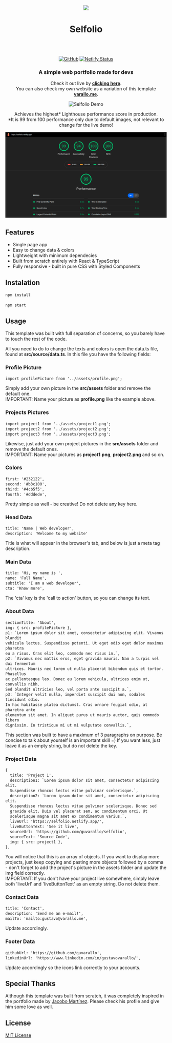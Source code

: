<p align="center">
  <img src="public/favicon.ico" width="30" />
</p>
<h1 align="center">Selfolio</h1>
<br/>
<br/>

<div align="center">
  
[![GitHub](https://img.shields.io/github/license/cobidev/simplefolio?color=009387)](https://github.com/cobidev/simplefolio/blob/master/LICENSE.md)
[![Netlify Status](https://api.netlify.com/api/v1/badges/91be6d51-ba25-46e9-9844-dca148c6e0ba/deploy-status)](https://app.netlify.com/sites/selfolio/deploys)

</div>

<h3 align="center">A simple web portfolio made for devs</h3>

<div align="center">
  
Check it out live by **[clicking here](https://selfolio.netlify.app/)**.  
You can also check my own website as a variation of this template **[varallo.me](https://www.varallo.me/)**.

</div>

<div align="center">

![Selfolio Demo](src/assets/demo.gif)

</div>

<div align="center">

<p>Achieves the highest* Lighthouse performance score in production.</br> 
*It is 99 from 100 performance only due to default images, not relevant to change for the live demo!</p>

![Selfolio Lighthouse](src/assets/lighthouse.png)

</div>

## Features
<ul>
  <li>Single page app</li>
  <li>Easy to change data & colors</li>
  <li>Lightweight with minimum dependecies</li>
  <li>Built from scratch entirely with React & TypeScript</li>
  <li>Fully responsive - built in pure CSS with Styled Components</li>
</ul>

## Instalation
```
npm install

npm start
```

## Usage
This template was built with full separation of concerns, so you barely have to
touch the rest of the code.

All you need to do to change the texts and colors is open the data.ts file, found at
**src/source/data.ts**. In this file you have the following fields:

### Profile Picture
```
import profilePicture from '../assets/profile.png';
```
Simply add your own picture in the **src/assets** folder and remove the default one.  
IMPORTANT: Name your picture as **profile.png** like the example above.

### Projects Pictures
```
import project1 from '../assets/project1.png';
import project2 from '../assets/project2.png';
import project3 from '../assets/project3.png';
```
Likewise, just add your own project pictures in the **src/assets** folder and remove the default ones.  
IMPORTANT: Name your pictures as **project1.png**, **project2.png** and so on.

### Colors
```
first: '#232122',
second: '#b3c100',
third: '#4cb5f5',
fourth: '#dddede',
```
Pretty simple as well - be creative! Do not delete any key here.

### Head Data
```
title: 'Name | Web developer',
description: 'Welcome to my website'
```
Title is what will appear in the browser's tab, and below is just a meta tag 
description.

### Main Data
```
title: 'Hi, my name is ',
name: 'Full Name',
subtitle: 'I am a web developer',
cta: 'Know more',
```
The 'cta' key is the 'call to action' button, so you can change its text.

### About Data
```
sectionTitle: 'About',
img: { src: profilePicture },
p1: `Lorem ipsum dolor sit amet, consectetur adipiscing elit. Vivamus blandit 
vehicula lectus. Suspendisse potenti. Ut eget odio eget dolor maximus pharetra 
eu a risus. Cras elit leo, commodo nec risus in.`,
p2: `Vivamus nec mattis eros, eget gravida mauris. Nam a turpis vel dui fermentum 
ultrices. Mauris nec lorem ut nulla placerat bibendum quis et tortor. Phasellus 
ac pellentesque leo. Donec eu lorem vehicula, ultrices enim ut, convallis nibh. 
Sed blandit ultricies leo, vel porta ante suscipit a.`,
p3: `Integer velit nulla, imperdiet suscipit dui non, sodales tincidunt odio. 
In hac habitasse platea dictumst. Cras ornare feugiat odio, at pharetra ante 
elementum sit amet. In aliquet purus ut mauris auctor, quis commodo libero 
dignissim. In tristique mi ut mi vulputate convallis.`,
```
This section was built to have a maximum of 3 paragraphs on purpose. Be concise to talk
about yourself is an important skill =) If you want less, just leave it as an empty string, but do not delete the key.

### Project Data
```
{
  title: 'Project 1',
  description1: `Lorem ipsum dolor sit amet, consectetur adipiscing elit.
  Suspendisse rhoncus lectus vitae pulvinar scelerisque.`,
  description2: `Lorem ipsum dolor sit amet, consectetur adipiscing elit.
  Suspendisse rhoncus lectus vitae pulvinar scelerisque. Donec sed
  gravida elit. Duis vel placerat sem, ac condimentum orci. Ut
  scelerisque magna sit amet ex condimentum varius.`,
  liveUrl: 'https://selfolio.netlify.app/',
  liveButtonText: 'See it live',
  sourceUrl: 'https://github.com/guvarallo/selfolio',
  sourceText: 'Source Code',
  img: { src: project1 },
},
```
You will notice that this is an array of objects. If you want to display more projects, just keep copying and pasting more objects followed by a comma - don't forget to add the project's picture in the assets folder and update the img field correctly.  
IMPORTANT: If you don't have your project live somewhere, simply leave both 'liveUrl' and 'liveButtonText' as an empty string. Do not delete them.

### Contact Data
```
title: 'Contact',
description: 'Send me an e-mail!',
mailTo: 'mailto:gustavo@varallo.me',
```
Update accordingly.

### Footer Data
```
githubUrl: 'https://github.com/guvarallo',
linkedinUrl: 'https://www.linkedin.com/in/gustavovarallo/',
```
Update accordingly so the icons link correctly to your accounts.

## Special Thanks
Although this template was built from scratch, it was completely inspired in the
portfolio made by [Jacobo Martínez](https://github.com/cobidev). Please check
his profile and give him some love as well.

## License
[MIT License](LICENSE)
